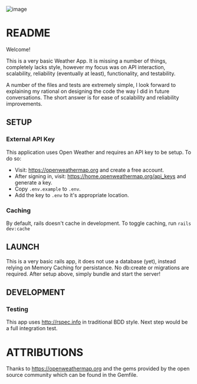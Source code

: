 
![image](https://github.com/user-attachments/assets/e83721ae-49bd-467a-8dd1-eb82a2a546d5)

# README

Welcome!

This is a very basic Weather App. It is missing a number of things, completely lacks style, however my focus was on API interaction, scalability, reliability (eventually at least), functionality, and testability.

A number of the files and tests are extremely simple, I look forward to explaining my rational on designing the code the way I did in future conversations. The short answer is for ease of scalability and reliability improvements.

## SETUP

### External API Key

This application uses Open Weather and requires an API key to be setup.
To do so:
 * Visit: https://openweathermap.org and create a free account.
 * After signing in, visit: https://home.openweathermap.org/api_keys and generate a key.
 * Copy `.env.example` to `.env`.
 * Add the key to `.env` to it's appropriate location.

### Caching

By default, rails doesn't cache in development. To toggle caching, run `rails dev:cache`

## LAUNCH

This is a very basic rails app, it does not use a database (yet), instead relying on Memory Caching for persistance. No db:create or migrations are required. After setup above, simply bundle and start the server!

## DEVELOPMENT

### Testing

This app uses http://rspec.info in traditional BDD style. Next step would be a full integration test.

# ATTRIBUTIONS

Thanks to https://openweathermap.org and the gems provided by the open source community which can be found in the Gemfile.
